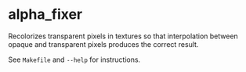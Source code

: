 # alpha_fixer

Recolorizes transparent pixels in textures so that interpolation between opaque and transparent pixels produces the correct result.

See `Makefile` and `--help` for instructions.
